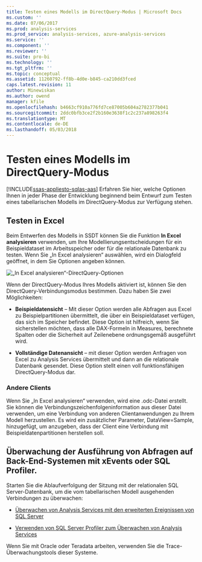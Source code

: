 ```yaml
---
title: Testen eines Modells im DirectQuery-Modus | Microsoft Docs
ms.custom: ''
ms.date: 07/06/2017
ms.prod: analysis-services
ms.prod_service: analysis-services, azure-analysis-services
ms.service: ''
ms.component: ''
ms.reviewer: ''
ms.suite: pro-bi
ms.technology: ''
ms.tgt_pltfrm: ''
ms.topic: conceptual
ms.assetid: 11260792-ff8b-4d0e-b845-ca210dd3fced
caps.latest.revision: 11
author: Minewiskan
ms.author: owend
manager: kfile
ms.openlocfilehash: b4663cf910a776fd7ce87005b604a2782377b041
ms.sourcegitcommit: 2ddc0bfb3ce2f2b160e3638f1c2c237a898263f4
ms.translationtype: MT
ms.contentlocale: de-DE
ms.lasthandoff: 05/03/2018
---
```

# <a name="test-a-model-in-directquery-mode"></a>Testen eines Modells im DirectQuery-Modus
[!INCLUDE[ssas-appliesto-sqlas-aas](../../includes/ssas-appliesto-sqlas-aas.md)]
  Erfahren Sie hier, welche Optionen Ihnen in jeder Phase der Entwicklung beginnend beim Entwurf zum Testen eines tabellarischen Modells im DirectQuery-Modus zur Verfügung stehen.  
  
## <a name="test-in-excel"></a>Testen in Excel 
  
 Beim Entwerfen des Modells in SSDT können Sie die Funktion **In Excel analysieren** verwenden, um Ihre Modellierungsentscheidungen für ein Beispieldataset im Arbeitsspeicher oder für die relationale Datenbank zu testen.  Wenn Sie „In Excel analysieren“ auswählen, wird ein Dialogfeld geöffnet, in dem Sie Optionen angeben können.
 
 ![„In Excel analysieren“-DirectQuery-Optionen](../../analysis-services/tabular-models/media/analyze-in-excel-directquery-options.png)
 
 Wenn der DirectQuery-Modus Ihres Modells aktiviert ist, können Sie den DirectQuery-Verbindungsmodus bestimmen. Dazu haben Sie zwei Möglichkeiten:
 - **Beispieldatensicht** – Mit dieser Option werden alle Abfragen aus Excel zu Beispielpartitionen übermittelt, die über ein Beispieldataset verfügen, das sich im Speicher befindet. Diese Option ist hilfreich, wenn Sie sicherstellen möchten, dass alle DAX-Formeln in Measures, berechnete Spalten oder die Sicherheit auf Zeilenebene ordnungsgemäß ausgeführt wird.
 
 - **Vollständige Datenansicht** – mit dieser Option werden Anfragen von Excel zu Analysis Services übermittelt und dann an die relationale Datenbank gesendet. Diese Option stellt einen voll funktionsfähigen DirectQuery-Modus dar.
 
 ### <a name="other-clients"></a>Andere Clients
 Wenn Sie „In Excel analysieren“ verwenden, wird eine .odc-Datei erstellt. Sie können die Verbindungszeichenfolgeninformation aus dieser Datei verwenden, um eine Verbindung von anderen Clientanwendungen zu Ihrem Modell herzustellen. Es wird ein zusätzlicher Parameter, DataView=Sample, hinzugefügt, um anzugeben, dass der Client eine Verbindung mit Beispieldatenpartitionen herstellen soll.  
  
## <a name="monitor-query-execution-on-backend-systems-using-xevents-or-sql-profiler"></a>Überwachung der Ausführung von Abfragen auf Back-End-Systemen mit xEvents oder SQL Profiler. 
 Starten Sie die Ablaufverfolgung der Sitzung mit der relationalen SQL Server-Datenbank, um die vom tabellarischen Modell ausgehenden Verbindungen zu überwachen:  
  
-   [Überwachen von Analysis Services mit den erweiterten Ereignissen von SQL Server](../../analysis-services/instances/monitor-analysis-services-with-sql-server-extended-events.md)  
  
-   [Verwenden von SQL Server Profiler zum Überwachen von Analysis Services](../../analysis-services/instances/use-sql-server-profiler-to-monitor-analysis-services.md)  
  
 Wenn Sie mit Oracle oder Teradata arbeiten, verwenden Sie die Trace-Überwachungstools dieser Systeme.  
  
  
